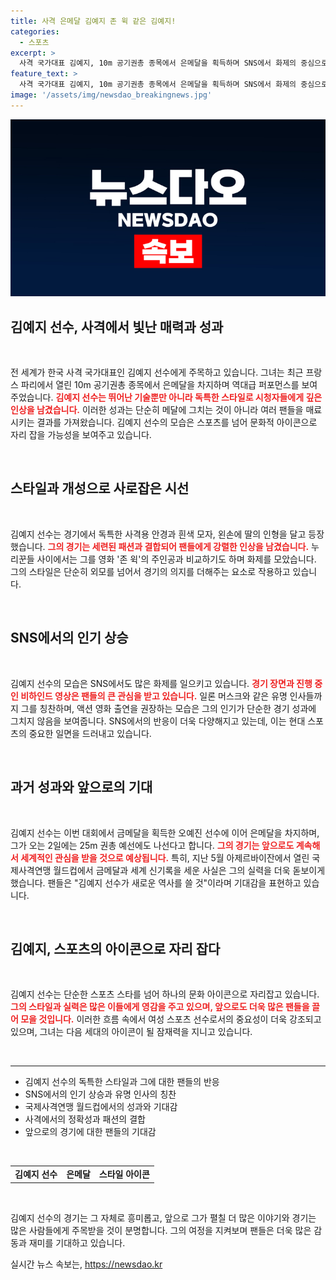 ```yaml
---
title: 사격 은메달 김예지 존 윅 같은 김예지!
categories:
  - 스포츠
excerpt: >
  사격 국가대표 김예지, 10m 공기권총 종목에서 은메달을 획득하며 SNS에서 화제의 중심으로 떠올랐다. 그의 독특한 스타일과 강렬한 아우라가 팬들에게 깊은 인상을 남기며, 엘론 머스크는 액션 영화에 캐스팅돼야 한다는 극찬을 남겼다.
feature_text: >
  사격 국가대표 김예지, 10m 공기권총 종목에서 은메달을 획득하며 SNS에서 화제의 중심으로 떠올랐다. 그의 독특한 스타일과 강렬한 아우라가 팬들에게 깊은 인상을 남기며, 엘론 머스크는 액션 영화에 캐스팅돼야 한다는 극찬을 남겼다.
image: '/assets/img/newsdao_breakingnews.jpg'
---
```


<p><img src="/assets/img/newsdao_breakingnews.jpg" alt="ontimetimes 속보" /></p>

<h2 data-ke-size="size26">김예지 선수, 사격에서 빛난 매력과 성과</h2>

<p data-ke-size="size16">&nbsp;</p>

<p>전 세계가 한국 사격 국가대표인 김예지 선수에게 주목하고 있습니다. 그녀는 최근 프랑스 파리에서 열린 10m 공기권총 종목에서 은메달을 차지하며 역대급 퍼포먼스를 보여주었습니다. <b><span style="color: #ee2323;">김예지 선수는 뛰어난 기술뿐만 아니라 독특한 스타일로 시청자들에게 깊은 인상을 남겼습니다.</span></b> 이러한 성과는 단순히 메달에 그치는 것이 아니라 여러 팬들을 매료시키는 결과를 가져왔습니다. 김예지 선수의 모습은 스포츠를 넘어 문화적 아이콘으로 자리 잡을 가능성을 보여주고 있습니다. </p>

<p data-ke-size="size16">&nbsp;</p>

<h2 data-ke-size="size26">스타일과 개성으로 사로잡은 시선</h2>

<p data-ke-size="size16">&nbsp;</p>

<p>김예지 선수는 경기에서 독특한 사격용 안경과 흰색 모자, 왼손에 딸의 인형을 달고 등장했습니다. <b><span style="color: #ee2323;">그의 경기는 세련된 패션과 결합되어 팬들에게 강렬한 인상을 남겼습니다.</span></b> 누리꾼들 사이에서는 그를 영화 '존 윅'의 주인공과 비교하기도 하며 화제를 모았습니다. 그의 스타일은 단순히 외모를 넘어서 경기의 의지를 더해주는 요소로 작용하고 있습니다. </p>

<p data-ke-size="size16">&nbsp;</p>

<h2 data-ke-size="size26">SNS에서의 인기 상승</h2>

<p data-ke-size="size16">&nbsp;</p>

<p>김예지 선수의 모습은 SNS에서도 많은 화제를 일으키고 있습니다. <b><span style="color: #ee2323;">경기 장면과 진행 중인 비하인드 영상은 팬들의 큰 관심을 받고 있습니다.</span></b> 일론 머스크와 같은 유명 인사들까지 그를 칭찬하며, 액션 영화 출연을 권장하는 모습은 그의 인기가 단순한 경기 성과에 그치지 않음을 보여줍니다. SNS에서의 반응이 더욱 다양해지고 있는데, 이는 현대 스포츠의 중요한 일면을 드러내고 있습니다. </p>

<p data-ke-size="size16">&nbsp;</p>

<h2 data-ke-size="size26">과거 성과와 앞으로의 기대</h2>

<p data-ke-size="size16">&nbsp;</p>

<p>김예지 선수는 이번 대회에서 금메달을 획득한 오예진 선수에 이어 은메달을 차지하며, 그가 오는 2일에는 25m 권총 예선에도 나선다고 합니다. <b><span style="color: #ee2323;">그의 경기는 앞으로도 계속해서 세계적인 관심을 받을 것으로 예상됩니다.</span></b> 특히, 지난 5월 아제르바이잔에서 열린 국제사격연맹 월드컵에서 금메달과 세계 신기록을 세운 사실은 그의 실력을 더욱 돋보이게 했습니다. 팬들은 "김예지 선수가 새로운 역사를 쓸 것"이라며 기대감을 표현하고 있습니다. </p>

<p data-ke-size="size16">&nbsp;</p>

<h2 data-ke-size="size26">김예지, 스포츠의 아이콘으로 자리 잡다</h2>

<p data-ke-size="size16">&nbsp;</p>

<p>김예지 선수는 단순한 스포츠 스타를 넘어 하나의 문화 아이콘으로 자리잡고 있습니다. <b><span style="color: #ee2323;">그의 스타일과 실력은 많은 이들에게 영감을 주고 있으며, 앞으로도 더욱 많은 팬들을 끌어 모을 것입니다.</span></b> 이러한 흐름 속에서 여성 스포츠 선수로서의 중요성이 더욱 강조되고 있으며, 그녀는 다음 세대의 아이콘이 될 잠재력을 지니고 있습니다. </p>

<p data-ke-size="size16">&nbsp;</p>

<hr>

<ul>
    <li>김예지 선수의 독특한 스타일과 그에 대한 팬들의 반응</li>
    <li>SNS에서의 인기 상승과 유명 인사의 칭찬</li>
    <li>국제사격연맹 월드컵에서의 성과와 기대감</li>
    <li>사격에서의 정확성과 패션의 결합</li>
    <li>앞으로의 경기에 대한 팬들의 기대감</li>
</ul>

<p data-ke-size="size16">&nbsp;</p>

<div style="text-align: center;">
    <table style="width: 100%; border-collapse: collapse;">
        <tr>
            <td style="text-align: center; height: 17px;"><b>김예지 선수</b></td>
            <td style="text-align: center; height: 17px;"><b>은메달</b></td>
            <td style="text-align: center; height: 17px;"><b>스타일 아이콘</b></td>
        </tr>
    </table>
</div>

<p data-ke-size="size16">&nbsp;</p>

<p>김예지 선수의 경기는 그 자체로 흥미롭고, 앞으로 그가 펼칠 더 많은 이야기와 경기는 많은 사람들에게 주목받을 것이 분명합니다. 그의 여정을 지켜보며 팬들은 더욱 많은 감동과 재미를 기대하고 있습니다.</p>
실시간 뉴스 속보는, <a href="https://newsdao.kr" rel="dofollow">https://newsdao.kr</a>


